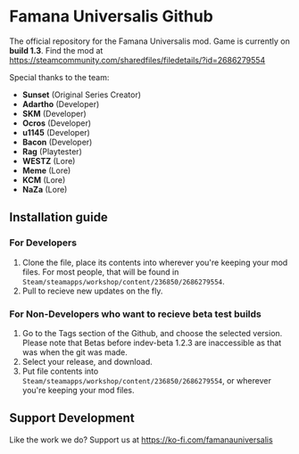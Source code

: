 # Famana Universalis Github

The official repository for the Famana Universalis mod.
Game is currently on **build 1.3**.
Find the mod at https://steamcommunity.com/sharedfiles/filedetails/?id=2686279554

Special thanks to the team:

- **Sunset** (Original Series Creator)
- **Adartho** (Developer)
- **SKM** (Developer)
- **Ocros** (Developer)
- **u1145** (Developer)
- **Bacon** (Developer)
- **Rag** (Playtester)
- **WESTZ** (Lore)
- **Meme** (Lore)
- **KCM** (Lore)
- **NaZa** (Lore)

## Installation guide

### For Developers
1. Clone the file, place its contents into wherever you're keeping your mod files. For most people, that will be found in `Steam/steamapps/workshop/content/236850/2686279554`.
2. Pull to recieve new updates on the fly.

### For Non-Developers who want to recieve beta test builds
1. Go to the Tags section of the Github, and choose the selected version. Please note that Betas before indev-beta 1.2.3 are inaccessible as that was when the git was made.
2. Select your release, and download.
3. Put file contents into `Steam/steamapps/workshop/content/236850/2686279554`, or wherever you're keeping your mod files.

## Support Development

Like the work we do? Support us at https://ko-fi.com/famanauniversalis
